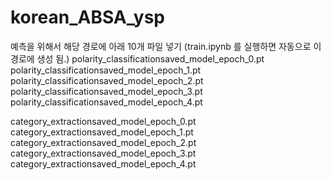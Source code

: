 # korean_ABSA_ysp
예측을 위해서 해당 경로에 아래 10개 파일 넣기 (train.ipynb 를 실행하면 자동으로 이 경로에 생성 됨.)
polarity_classificationsaved_model_epoch_0.pt
polarity_classificationsaved_model_epoch_1.pt
polarity_classificationsaved_model_epoch_2.pt
polarity_classificationsaved_model_epoch_3.pt
polarity_classificationsaved_model_epoch_4.pt

category_extractionsaved_model_epoch_0.pt
category_extractionsaved_model_epoch_1.pt
category_extractionsaved_model_epoch_2.pt
category_extractionsaved_model_epoch_3.pt
category_extractionsaved_model_epoch_4.pt
